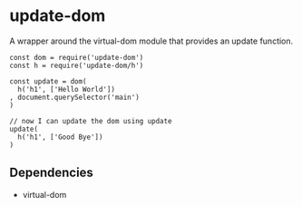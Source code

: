 # update-dom

A wrapper around the virtual-dom module that provides an update function.

```
const dom = require('update-dom')
const h = require('update-dom/h')

const update = dom(
  h('h1', ['Hello World'])
, document.querySelector('main')
)

// now I can update the dom using update
update(
  h('h1', ['Good Bye'])
)
```

## Dependencies

* virtual-dom
